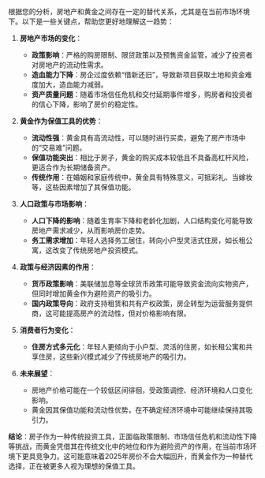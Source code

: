 根据您的分析，房地产和黄金之间存在一定的替代关系，尤其是在当前市场环境下。以下是一些关键点，帮助您更好地理解这一趋势：

1. **房地产市场的变化**：
   - **政策影响**：严格的购房限制、限贷政策以及预售资金监管，减少了投资者对房地产的流动性需求。
   - **造血能力下降**：房企过度依赖“借新还旧”，导致新项目获取土地和资金难度加大，造血能力减弱。
   - **资产质量问题**：随着市场信任危机和交付延期事件增多，购房者和投资者的信心下降，影响了房价的稳定性。

2. **黄金作为保值工具的优势**：
   - **流动性强**：黄金具有高流动性，可以随时进行买卖，避免了房产市场中的“交易难”问题。
   - **保值功能突出**：相比于房子，黄金的购买成本较低且不具备高杠杆风险，更适合作为长期储备资产。
   - **传统作用**：在婚姻和家庭传统中，黄金具有特殊意义，可抵彩礼、当嫁妆等，这些因素增加了其保值功能。

3. **人口政策与市场影响**：
   - **人口下降的影响**：随着生育率下降和老龄化加剧，人口结构变化可能导致房地产需求减少，从而影响房价走势。
   - **务工需求增加**：年轻人选择务工居住，转向小户型灵活式住房，如长租公寓，这改变了传统房地产投资模式。

4. **政策与经济因素的作用**：
   - **货币政策影响**：美联储加息等全球货币政策可能导致资金流向实物资产，但同时增加黄金作为避险资产的吸引力。
   - **国内政策导向**：政府支持租赁和共有产权政策，房企转型为运营服务提供商，这可能提高房产的流动性，但对价格影响有限。

5. **消费者行为变化**：
   - **住房方式多元化**：年轻人更倾向于小户型、灵活的住房，如长租公寓和共享住房，这些新兴模式减少了传统房地产的吸引力。

6. **未来展望**：
   - 房地产价格可能在一个较低区间徘徊，受政策调控、经济环境和人口变化影响。
   - 黄金因其保值功能和流动性优势，在不确定经济环境中可能继续保持其吸引力。

**结论**：房子作为一种传统投资工具，正面临政策限制、市场信任危机和流动性下降等挑战，而黄金凭借其在传统文化中的地位和作为避险资产的作用，在当前市场环境下更具竞争力。这可能意味着2025年房价不会大幅回升，而黄金作为一种替代选择，正在被更多人视为理想的保值工具。